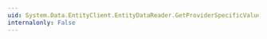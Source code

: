 ```yaml
---
uid: System.Data.EntityClient.EntityDataReader.GetProviderSpecificValues(System.Object[])
internalonly: False
---
```

